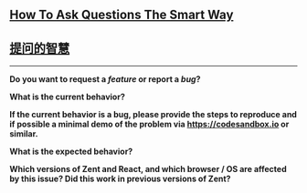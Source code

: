## [How To Ask Questions The Smart Way](http://www.catb.org/~esr/faqs/smart-questions.html)

## [提问的智慧](https://github.com/ryanhanwu/How-To-Ask-Questions-The-Smart-Way/blob/master/README-zh_CN.md)

---

**Do you want to request a *feature* or report a *bug*?**

**What is the current behavior?**

**If the current behavior is a bug, please provide the steps to reproduce and if possible a minimal demo of the problem via https://codesandbox.io or similar.**

**What is the expected behavior?**

**Which versions of Zent and React, and which browser / OS are affected by this issue? Did this work in previous versions of Zent?**
